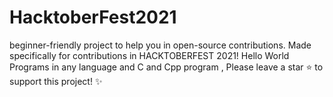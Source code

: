 # HacktoberFest2021


beginner-friendly project to help you in open-source contributions. Made specifically for contributions in HACKTOBERFEST 2021! Hello World Programs in any language and C and Cpp program , Please leave a star ⭐ to support this project! ✨
